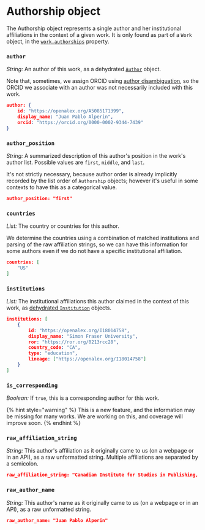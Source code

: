 # Authorship object

The Authorship object represents a single author and her institutional affiliations in the context of a given work. It is only found as part of a `Work` object, in the [`work.authorships`](./#authorships) property.

### `author`

_String:_ An author of this work, as a dehydrated [`Author`](../../authors/author-object.md) object.

Note that, sometimes, we assign ORCID using [author disambiguation](../authors/author-disambiguation.md), so the ORCID we associate with an author was not necessarily included with this work.

```json
author: {
    id: "https://openalex.org/A5085171399",
    display_name: "Juan Pablo Alperin",
    orcid: "https://orcid.org/0000-0002-9344-7439"
}
```

### `author_position`

_String:_ A summarized description of this author's position in the work's author list. Possible values are `first`, `middle`, and `last`.&#x20;

It's not strictly necessary, because author order is already implicitly recorded by the list order of `Authorship` objects; however it's useful in some contexts to have this as a categorical value.

```json
author_position: "first"
```

### `countries`

_List:_ The country or countries for this author.

We determine the countries using a combination of matched institutions and parsing of the raw affiliation strings, so we can have this information for some authors even if we do not have a specific institutional affiliation.

```json
countries: [
    "US"
]
```

### `institutions`

_List:_ The institutional affiliations this author claimed in the context of this work, as [dehydrated `Institution`](../../institutions/institution-object.md#the-dehydratedinstitution-object) objects.

```json
institutions: [
    {
        id: "https://openalex.org/I18014758",
        display_name: "Simon Fraser University",
        ror: "https://ror.org/0213rcc28",
        country_code: "CA",
        type: "education",
        lineage: ["https://openalex.org/I18014758"]
    }
]
```

### `is_corresponding`

_Boolean:_ If `true`, this is a corresponding author for this work.

{% hint style="warning" %}
This is a new feature, and the information may be missing for many works. We are working on this, and coverage will improve soon.
{% endhint %}

### `raw_affiliation_string`

_String:_ This author's affiliation as it originally came to us (on a webpage or in an API), as a raw unformatted string. Multiple affiliations are separated by a semicolon.

```json
raw_affiliation_string: "Canadian Institute for Studies in Publishing, Simon Fraser University,
```

### `raw_author_name`

_String:_ This author's name as it originally came to us (on a webpage or in an API), as a raw unformatted string.

```json
raw_author_name: "Juan Pablo Alperin"
```

